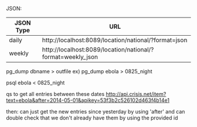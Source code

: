 JSON:

| JSON Type    | URL                                                         |
|--------------|-------------------------------------------------------------|
| daily        | http://localhost:8089/location/national/?format=json        |
| weekly       | http://localhost:8089/location/national/?format=weekly_json |

pg_dump dbname > outfile
ex) pg_dump ebola > 0825_night

psql ebola < 0825_night

qs to get all entries between these dates
http://api.crisis.net/item?text=ebola&after=2014-05-01&apikey=53f3b2c526102d463f4b14e1

then: can just get the new entries since yesterday by using 'after' and can double check that we don't already have them by using the provided id

